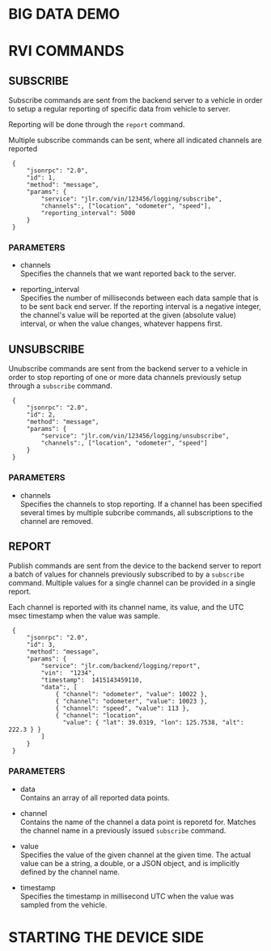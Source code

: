 # BIG DATA DEMO #


# RVI COMMANDS #


## SUBSCRIBE ##

Subscribe commands are sent from the backend server to a vehicle in order
to setup a regular reporting of specific data from vehicle to server.

Reporting will be done through the ```report``` command.

Multiple subscribe commands can be sent, where all indicated channels are
reported 

     {
		 "jsonrpc": "2.0",
	     "id": 1,
	     "method": "message",
		 "params": {
			 "service": "jlr.com/vin/123456/logging/subscribe",
		     "channels":, ["location", "odometer", "speed"],
			 "reporting_interval": 5000
		 }
	 } 

### PARAMETERS ###
+ channels<br>
Specifies the channels that we want reported back to the server.

+ reporting_interval<br>
Specifies the number of milliseconds between each data sample that is
to be sent back end server.  If the reporting interval is a negative
integer, the channel's value will be reported at the given (absolute
value) interval, or when the value changes, whatever happens first.


## UNSUBSCRIBE ##

Unubscribe commands are sent from the backend server to a vehicle in
order to stop reporting of one or more data channels previously setup
through a ```subscribe``` command.

     {
		 "jsonrpc": "2.0",
	     "id": 2,
	     "method": "message",
		 "params": {
			 "service": "jlr.com/vin/123456/logging/unsubscribe",
		     "channels":, ["location", "odometer", "speed"]
		 }
	 } 

### PARAMETERS ###
+ channels<br>
Specifies the channels to stop reporting. If a channel has been
specified several times by multiple subcribe commands, all
subscriptions to the channel are removed.

## REPORT ##

Publish commands are sent from the device to the backend server to report
a batch of values for channels previously subscribed to by a ```subscribe``` command.
Multiple values for a single channel can be provided in a single report.

Each channel is reported with its channel name, its value, and the UTC
msec timestamp when the value was sample.

     {
		 "jsonrpc": "2.0",
	     "id": 3,
	     "method": "message",
		 "params": {
			 "service": "jlr.com/backend/logging/report",
	         "vin":  "1234",
	         "timestamp":  1415143459110,
		     "data":, [
				 { "channel": "odometer", "value": 10022 },
				 { "channel": "odometer", "value": 10023 },
				 { "channel": "speed", "value": 113 },
				 { "channel": "location",
				   "value": { "lat": 39.0319, "lon": 125.7538, "alt": 222.3 } } 		 
	         ]
		 }
	 } 


### PARAMETERS ###
+ data<br>
Contains an array of all reported data points.

+ channel<br>
Contains the name of the channel a data point is reporetd for. Matches
the channel name in a previously issued ```subscribe``` command.

+ value<br>
Specifies the value of the given channel at the given time. The actual
value can be a string, a double, or a JSON object, and is implicitly
defined by the channel name.

+ timestamp<br>
Specifies the timestamp in millisecond UTC when the value was sampled
from the vehicle.


# STARTING THE DEVICE SIDE #
